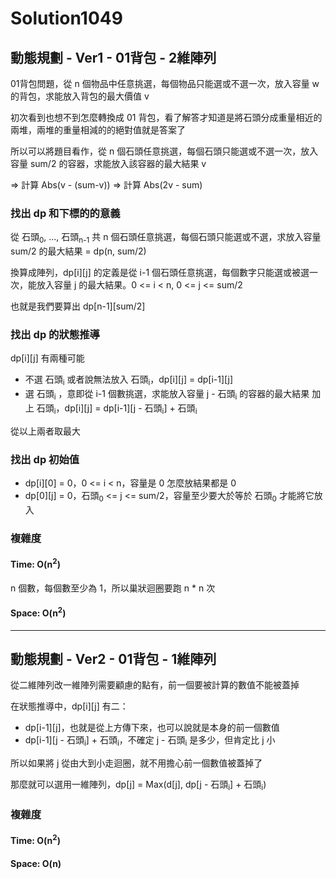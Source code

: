# Solution1049

## 動態規劃 - Ver1 - 01背包 - 2維陣列

01背包問題，從 n 個物品中任意挑選，每個物品只能選或不選一次，放入容量 w 的背包，求能放入背包的最大價值 v

初次看到也想不到怎麼轉換成 01 背包，看了解答才知道是將石頭分成重量相近的兩堆，兩堆的重量相減的的絕對值就是答案了

所以可以將題目看作，從 n 個石頭任意挑選，每個石頭只能選或不選一次，放入容量 sum/2 的容器，求能放入該容器的最大結果 v 

=> 計算 Abs(v - (sum-v)) => 計算 Abs(2v - sum)

### 找出 dp 和下標的的意義
從 石頭<sub>0</sub>, ..., 石頭<sub>n-1</sub> 共 n 個石頭任意挑選，每個石頭只能選或不選，求放入容量 sum/2 的最大結果 = dp(n, sum/2)

換算成陣列，dp[i][j] 的定義是從 i-1 個石頭任意挑選，每個數字只能選或被選一次，能放入容量 j 的最大結果。0 <= i < n, 0 <= j <= sum/2

也就是我們要算出 dp[n-1][sum/2]

### 找出 dp 的狀態推導
dp[i][j] 有兩種可能
- 不選 石頭<sub>i</sub> 或者說無法放入 石頭<sub>i</sub>，dp[i][j] = dp[i-1][j]
- 選 石頭<sub>i</sub> ，意即從 i-1 個數挑選，求能放入容量 j - 石頭<sub>i</sub> 的容器的最大結果 加上 石頭<sub>i</sub>，dp[i][j] = dp[i-1][j - 石頭<sub>i</sub>] + 石頭<sub>i</sub>

從以上兩者取最大

### 找出 dp 初始值
- dp[i][0] = 0，0 <= i < n，容量是 0 怎麼放結果都是 0
- dp[0][j] = 0，石頭<sub>0</sub> <= j <= sum/2，容量至少要大於等於 石頭<sub>0</sub> 才能將它放入

### 複雜度

#### Time: O(n<sup>2</sup>)

n 個數，每個數至少為 1，所以巢狀迴圈要跑 n * n 次

#### Space: O(n<sup>2</sup>)

---

## 動態規劃 - Ver2 - 01背包 - 1維陣列

從二維陣列改一維陣列需要顧慮的點有，前一個要被計算的數值不能被蓋掉

在狀態推導中，dp[i][j] 有二：
- dp[i-1][j]，也就是從上方傳下來，也可以說就是本身的前一個數值
- dp[i-1][j - 石頭<sub>i</sub>] + 石頭<sub>i</sub>，不確定 j - 石頭<sub>i</sub> 是多少，但肯定比 j 小

所以如果將 j 從由大到小走迴圈，就不用擔心前一個數值被蓋掉了

那麼就可以選用一維陣列，dp[j] = Max(d[j], dp[j - 石頭<sub>i</sub>] + 石頭<sub>i</sub>)

### 複雜度

#### Time: O(n<sup>2</sup>)

#### Space: O(n)
